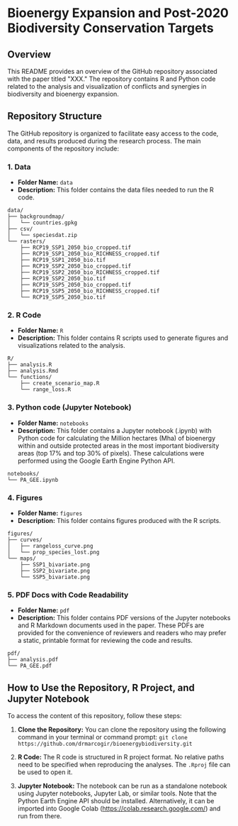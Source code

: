 # Bioenergy Expansion and Post-2020 Biodiversity Conservation Targets

## Overview
This README provides an overview of the GitHub repository associated with the paper titled "XXX." The repository contains R and Python code related to the analysis and visualization of conflicts and synergies in biodiversity and bioenergy expansion.

## Repository Structure

The GitHub repository is organized to facilitate easy access to the code, data, and results produced during the research process. The main components of the repository include:

### 1. Data
- **Folder Name:** `data`
- **Description:** This folder contains the data files needed to run the R code.

```
data/
├── backgroundmap/
│   └── countries.gpkg
├── csv/
│   └── speciesdat.zip
└── rasters/
    ├── RCP19_SSP1_2050_bio_cropped.tif
    ├── RCP19_SSP1_2050_bio_RICHNESS_cropped.tif
    ├── RCP19_SSP1_2050_bio.tif
    ├── RCP19_SSP2_2050_bio_cropped.tif
    ├── RCP19_SSP2_2050_bio_RICHNESS_cropped.tif
    ├── RCP19_SSP2_2050_bio.tif
    ├── RCP19_SSP5_2050_bio_cropped.tif
    ├── RCP19_SSP5_2050_bio_RICHNESS_cropped.tif
    └── RCP19_SSP5_2050_bio.tif
```

### 2. R Code
- **Folder Name:** `R`
- **Description:** This folder contains R scripts used to generate figures and visualizations related to the analysis.

```
R/
├── analysis.R
├── analysis.Rmd
└── functions/
    ├── create_scenario_map.R
    └── range_loss.R
```


### 3. Python code (Jupyter Notebook)
- **Folder Name:** `notebooks`
- **Description:** This folder contains a Jupyter notebook (.ipynb) with Python code for calculating the Million hectares (Mha) of bioenergy within and outside protected areas in the most important biodiversity areas (top 17% and top 30% of pixels). These calculations were performed using the Google Earth Engine Python API.

```
notebooks/
└── PA_GEE.ipynb
```

### 4. Figures
- **Folder Name:** `figures`
- **Description:** This folder contains figures produced with the R scripts.
```
figures/
├── curves/
│   ├── rangeloss_curve.png
│   └── prop_species_lost.png
└── maps/
    ├── SSP1_bivariate.png
    ├── SSP2_bivariate.png
    └── SSP5_bivariate.png
```

### 5. PDF Docs with Code Readability
- **Folder Name:** `pdf`
- **Description:** This folder contains PDF versions of the Jupyter notebooks and R Markdown documents used in the paper. These PDFs are provided for the convenience of reviewers and readers who may prefer a static, printable format for reviewing the code and results.
```
pdf/
├── analysis.pdf
└── PA_GEE.pdf
```

## How to Use the Repository, R Project, and Jupyter Notebook

To access the content of this repository, follow these steps:

1. **Clone the Repository:** You can clone the repository using the following command in your terminal or command prompt:
`git clone https://github.com/drmarcogir/bioenergybiodiversity.git`

2. **R Code:** The R code is structured in R project format. No relative paths need to be specified when reproducing the analyses. The `.Rproj` file can be used to open it.

3. **Jupyter Notebook:** The notebook can be run as a standalone notebook using Jupyter notebooks, Jupyter Lab, or similar tools. Note that the Python Earth Engine API should be installed. Alternatively, it can be imported into Google Colab (https://colab.research.google.com/) and run from there.
